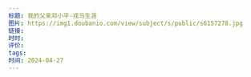 ```yaml
---
标题: 我的父亲邓小平-戎马生涯
图片: https://img1.doubanio.com/view/subject/s/public/s6157278.jpg
链接: 
时时: 
评价: 
tags: 
时间: 2024-04-27
---
```


